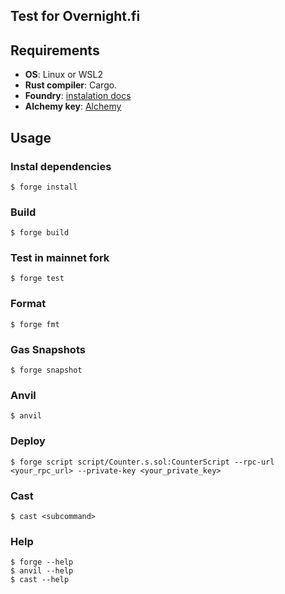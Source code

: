 ## Test for Overnight.fi

## Requirements

-   **OS**: Linux or WSL2
-   **Rust compiler**: Cargo.
-   **Foundry**: [instalation docs](https://book.getfoundry.sh/getting-started/installation)
-   **Alchemy key**: [Alchemy](https://www.alchemy.com/)


## Usage


### Instal dependencies

```shell
$ forge install
```


### Build

```shell
$ forge build
```

### Test in mainnet fork

```shell
$ forge test
```

### Format

```shell
$ forge fmt
```

### Gas Snapshots

```shell
$ forge snapshot
```

### Anvil

```shell
$ anvil
```

### Deploy

```shell
$ forge script script/Counter.s.sol:CounterScript --rpc-url <your_rpc_url> --private-key <your_private_key>
```

### Cast

```shell
$ cast <subcommand>
```

### Help

```shell
$ forge --help
$ anvil --help
$ cast --help
```
